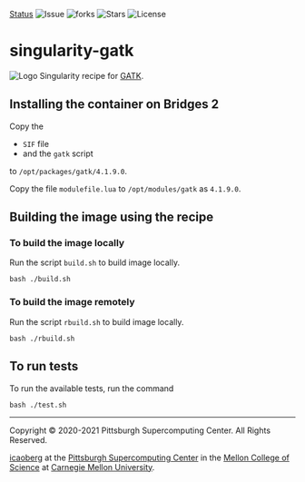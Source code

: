 [Status](https://github.com/pscedu/singularity-gatk/actions/workflows/main.yml/badge.svg)
![Issue](https://img.shields.io/github/issues/pscedu/singularity-gatk)
![forks](https://img.shields.io/github/forks/pscedu/singularity-gatk)
![Stars](https://img.shields.io/github/stars/pscedu/singularity-gatk)
![License](https://img.shields.io/github/license/pscedu/singularity-gatk)

# singularity-gatk
![Logo](https://theme.zdassets.com/theme_assets/2378360/df085f154321faac9159dda57f50103b87a4f743.png)
Singularity recipe for [GATK](https://gatk.broadinstitute.org/hc/en-us).

## Installing the container on Bridges 2
Copy the

* `SIF` file
* and the `gatk` script

to `/opt/packages/gatk/4.1.9.0`.

Copy the file `modulefile.lua` to `/opt/modules/gatk` as `4.1.9.0`.

## Building the image using the recipe

### To build the image locally
Run the script `build.sh` to build image locally.

```
bash ./build.sh
```

### To build the image remotely
Run the script `rbuild.sh` to build image locally.

```
bash ./rbuild.sh
```

## To run tests
To run the available tests, run the command

```
bash ./test.sh
```

---
Copyright © 2020-2021 Pittsburgh Supercomputing Center. All Rights Reserved.

[icaoberg](http://www.andrew.cmu.edu/~icaoberg) at the [Pittsburgh Supercomputing Center](http://www.psc.edu) in the [Mellon College of Science](https://www.cmu.edu/mcs/) at [Carnegie Mellon University](http://www.cmu.edu).
